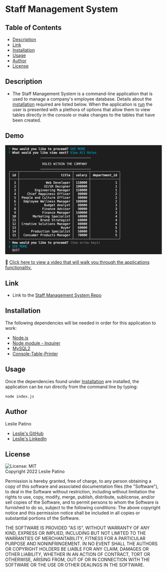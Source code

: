 # Staff Management System

## Table of Contents
* [Description](#description)
* [Link](#link)
* [Installation](#installation)
* [Usage](#usage)
* [Author](#author)
* [License](#license)

## Description
* The Staff Management System is a command-line application that is used to manage a company's employee database. Details about the [installation]() required are listed below.
When the application is [run](#usage) the user is presented with a plethora of options that allow them to view tables directly in the console or make changes to the tables that have been created. 

## Demo
![Application](images/viewtable.png)
<br />

:movie_camera: [Click here to view a video that will walk you through the applications functionality.]()


## Link
* Link to the [Staff Management System Repo](https://github.com/lesliejpatino/Staff-Management-System)

## Installation
The following dependencies will be needed in order for this application to work:
* [Node.js](https://nodejs.org/en/)
* [Node module - Inquirer](https://www.npmjs.com/package/inquirer)
* [MySQL2](https://www.npmjs.com/package/mysql2)
* [Console-Table-Printer](https://www.npmjs.com/package/console-table-printer)

## Usage
Once the dependencies found under [Installation](#installation) are installed, the application can be run directly from the command line by typing:
```
node index.js
```

## Author
Leslie Patino
* [Leslie's GitHub](https://github.com/lesliejpatino)
* [Leslie's LinkedIn](https://www.linkedin.com/in/lesliejpatino/)


## License
![License: MIT](https://img.shields.io/badge/License-MIT-brightgreen.svg)
<br />
Copyright 2022 Leslie Patino 

Permission is hereby granted, free of charge, to any person obtaining a copy of this software and associated documentation files (the "Software"), to deal in the Software without restriction, including without limitation the rights to use, copy, modify, merge, publish, distribute, sublicense, and/or sell copies of the Software, and to permit persons to whom the Software is furnished to do so, subject to the following conditions: The above copyright notice and this permission notice shall be included in all copies or substantial portions of the Software.
    
THE SOFTWARE IS PROVIDED "AS IS", WITHOUT WARRANTY OF ANY KIND, EXPRESS OR IMPLIED, INCLUDING BUT NOT LIMITED TO THE WARRANTIES OF MERCHANTABILITY, FITNESS FOR A PARTICULAR PURPOSE AND NONINFRINGEMENT. IN NO EVENT SHALL THE AUTHORS OR COPYRIGHT HOLDERS BE LIABLE FOR ANY CLAIM, DAMAGES OR OTHER LIABILITY, WHETHER IN AN ACTION OF CONTRACT, TORT OR OTHERWISE, ARISING FROM, OUT OF OR IN CONNECTION WITH THE SOFTWARE OR THE USE OR OTHER DEALINGS IN THE SOFTWARE. 